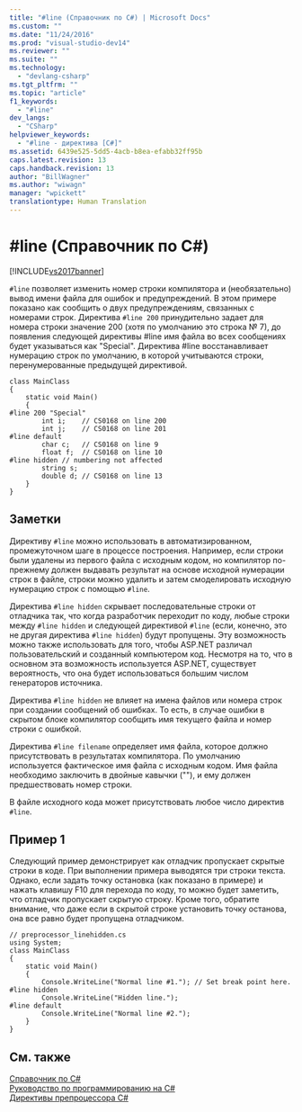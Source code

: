 ```yaml
---
title: "#line (Справочник по C#) | Microsoft Docs"
ms.custom: ""
ms.date: "11/24/2016"
ms.prod: "visual-studio-dev14"
ms.reviewer: ""
ms.suite: ""
ms.technology: 
  - "devlang-csharp"
ms.tgt_pltfrm: ""
ms.topic: "article"
f1_keywords: 
  - "#line"
dev_langs: 
  - "CSharp"
helpviewer_keywords: 
  - "#line - директива [C#]"
ms.assetid: 6439e525-5dd5-4acb-b8ea-efabb32ff95b
caps.latest.revision: 13
caps.handback.revision: 13
author: "BillWagner"
ms.author: "wiwagn"
manager: "wpickett"
translationtype: Human Translation
---
```

# #line (Справочник по C#)
[!INCLUDE[vs2017banner](../../../csharp/includes/vs2017banner.md)]

`#line` позволяет изменить номер строки компилятора и \(необязательно\) вывод имени файла для ошибок и предупреждений.  В этом примере показано как сообщить о двух предупреждениям, связанных с номерами строк.  Директива `#line 200` принудительно задает для номера строки значение 200 \(хотя по умолчанию это строка № 7\), до появления следующей директивы \#line имя файла во всех сообщениях будет указываться как "Special".  Директива \#line восстанавливает нумерацию строк по умолчанию, в которой учитываются строки, перенумерованные предыдущей директивой.  
  
```  
class MainClass  
{  
    static void Main()  
    {  
#line 200 "Special"  
        int i;    // CS0168 on line 200  
        int j;    // CS0168 on line 201  
#line default  
        char c;   // CS0168 on line 9  
        float f;  // CS0168 on line 10  
#line hidden // numbering not affected  
        string s;   
        double d; // CS0168 on line 13  
    }  
}  
```  
  
## Заметки  
 Директиву `#line` можно использовать в автоматизированном, промежуточном шаге в процессе построения.  Например, если строки были удалены из первого файла с исходным кодом, но компилятор по\-прежнему должен выдавать результат на основе исходной нумерации строк в файле, строки можно удалить и затем смоделировать исходную нумерацию строк с помощью `#line`.  
  
 Директива `#line hidden` скрывает последовательные строки от отладчика так, что когда разработчик переходит по коду, любые строки между `#line hidden` и следующей директивой `#line` \(если, конечно, это не другая директива `#line hidden`\) будут пропущены.  Эту возможность можно также использовать для того, чтобы ASP.NET различал пользовательский и созданный компьютером код.  Несмотря на то, что в основном эта возможность используется ASP.NET, существует вероятность, что она будет использоваться большим числом генераторов источника.  
  
 Директива `#line hidden` не влияет на имена файлов или номера строк при создании сообщений об ошибках.  То есть, в случае ошибки в скрытом блоке компилятор сообщить имя текущего файла и номер строки с ошибкой.  
  
 Директива `#line filename` определяет имя файла, которое должно присутствовать в результатах компилятора.  По умолчанию используется фактическое имя файла с исходным кодом.  Имя файла необходимо заключить в двойные кавычки \(""\), и ему должен предшествовать номер строки.  
  
 В файле исходного кода может присутствовать любое число директив `#line`.  
  
## Пример 1  
 Следующий пример демонстрирует как отладчик пропускает скрытые строки в коде.  При выполнении примера выводятся три строки текста.  Однако, если задать точку остановка \(как показано в примере\) и нажать клавишу F10 для перехода по коду, то можно будет заметить, что отладчик пропускает скрытую строку.  Кроме того, обратите внимание, что даже если в скрытой строке установить точку останова, она все равно будет пропущена отладчиком.  
  
```  
// preprocessor_linehidden.cs  
using System;  
class MainClass   
{  
    static void Main()   
    {  
        Console.WriteLine("Normal line #1."); // Set break point here.  
#line hidden  
        Console.WriteLine("Hidden line.");  
#line default  
        Console.WriteLine("Normal line #2.");  
    }  
}  
```  
  
## См. также  
 [Справочник по C\#](../../../csharp/language-reference/index.md)   
 [Руководство по программированию на C\#](../../../csharp/programming-guide/index.md)   
 [Директивы препроцессора C\#](../../../csharp/language-reference/preprocessor-directives/index.md)